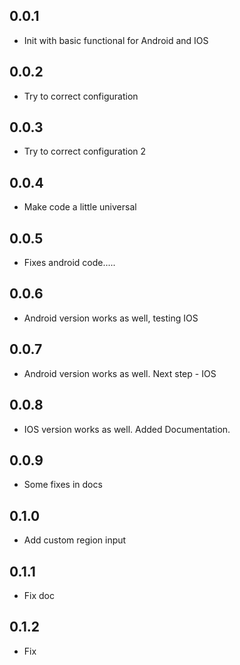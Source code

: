 ## 0.0.1

 - Init with basic functional for Android and IOS

## 0.0.2

 - Try to correct configuration

## 0.0.3

 - Try to correct configuration 2

## 0.0.4

 - Make code a little universal

## 0.0.5

 - Fixes android code.....

## 0.0.6

 - Android version works as well, testing IOS
 
## 0.0.7
 
 - Android version works as well. Next step - IOS
 
## 0.0.8
 
 - IOS version works as well. Added Documentation.
 
## 0.0.9

 - Some fixes in docs

## 0.1.0

 - Add custom region input

## 0.1.1

 - Fix doc

## 0.1.2

 - Fix

